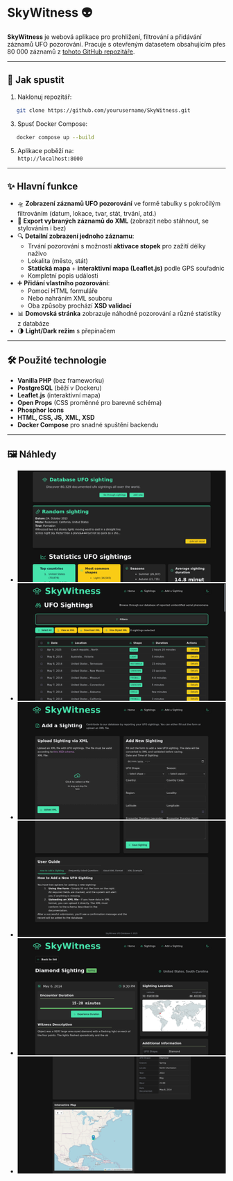 # SkyWitness 👽

**SkyWitness** je webová aplikace pro prohlížení, filtrování a přidávání záznamů UFO pozorování. Pracuje s otevřeným datasetem obsahujícím přes 80 000 záznamů z [tohoto GitHub repozitáře](https://github.com/planetsig/ufo-reports).

---

## 🚀 Jak spustit

1. Naklonuj repozitář:  
```bash
   git clone https://github.com/yourusername/SkyWitness.git
```
3. Spusť Docker Compose:  
```bash
   docker compose up --build
```
5. Aplikace poběží na:  
   `http://localhost:8000`

---

## ✨ Hlavní funkce

- 🛸 **Zobrazení záznamů UFO pozorování** ve formě tabulky s pokročilým filtrováním (datum, lokace, tvar, stát, trvání, atd.)
- 📄 **Export vybraných záznamů do XML** (zobrazit nebo stáhnout, se stylováním i bez)
- 🔍 **Detailní zobrazení jednoho záznamu**:
  - Trvání pozorování s možností **aktivace stopek** pro zažití délky naživo
  - Lokalita (město, stát)
  - **Statická mapa** + **interaktivní mapa (Leaflet.js)** podle GPS souřadnic
  - Kompletní popis události
- ➕ **Přidání vlastního pozorování**:
  - Pomocí HTML formuláře
  - Nebo nahráním XML souboru
  - Oba způsoby prochází **XSD validací**
- 📊 **Domovská stránka** zobrazuje náhodné pozorování a různé statistiky z databáze
- 🌗 **Light/Dark režim** s přepínačem

---

## 🛠️ Použité technologie

- **Vanilla PHP** (bez frameworku)
- **PostgreSQL** (běží v Dockeru)
- **Leaflet.js** (interaktivní mapa)
- **Open Props** (CSS proměnné pro barevné schéma)
- **Phosphor Icons**
- **HTML, CSS, JS, XML, XSD**
- **Docker Compose** pro snadné spuštění backendu

---

## 🖼️ Náhledy

- ![Index](images/index.png)
- ![Sightings](images/sightings.png)
- ![Add1](images/add1.png)
- ![Add2](images/add2.png)
- ![Details1](images/details1.png)
- ![Details2](images/details2.png)



